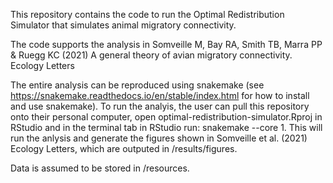 This repository contains the code to run the Optimal Redistribution Simulator that simulates animal migratory connectivity.

The code supports the analysis in Somveille M, Bay RA, Smith TB, Marra PP & Ruegg KC (2021) A general theory of avian migratory connectivity. Ecology Letters

The entire analysis can be reproduced using snakemake (see https://snakemake.readthedocs.io/en/stable/index.html for how to install and use snakemake). To run the analyis, the user can pull this repository onto their personal computer, open optimal-redistribution-simulator.Rproj in RStudio and in the terminal tab in RStudio run: snakemake --core 1. This will run the anlysis and generate the figures shown in Somveille et al. (2021) Ecology Letters, which are outputed in /results/figures.

Data is assumed to be stored in /resources.
